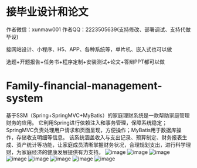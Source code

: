 # 接毕业设计和论文
作者微信：xunmaw001  作者QQ：2223505639(支持修改、部署调试、支持代做毕设)

接网站设计、小程序、H5、APP、各种系统等，单片机、嵌入式也可以做

选题+开题报告+任务书+程序定制+安装测试+论文+答辩PPT都可以做
# Family-financial-management-system
基于SSM（Spring+SpringMVC+MyBatis）的家庭理财系统是一款帮助家庭管理财务的应用。  它利用Spring进行依赖注入和事务管理，保障系统稳定；SpringMVC负责处理用户请求和页面呈现，方便操作；MyBatis用于数据库操作，存储收支明细等信息。  该系统涵盖收入与支出记录、预算制定、财务报表生成、资产统计等功能，让家庭成员清晰掌握财务状况，合理规划支出，进行科学理财，为家庭经济的健康发展提供有力支持。
![image](https://github.com/user-attachments/assets/4375f426-0066-4d73-ab10-63b08070d4d9)
![image](https://github.com/user-attachments/assets/82904ad9-deb4-4a18-9f80-d86196878b97)
![image](https://github.com/user-attachments/assets/a14eed2a-d18b-4aa6-965e-e0b47741ffe8)
![image](https://github.com/user-attachments/assets/10f1d9cc-6b47-43e4-897c-f60500361ac5)
![image](https://github.com/user-attachments/assets/42b6bc0f-9296-4eb7-b7c0-8653aceb6b02)
![image](https://github.com/user-attachments/assets/63bf4d43-9b01-4855-a182-7c8c7ff6791c)
![image](https://github.com/user-attachments/assets/6d1e7a59-e252-4c47-8b88-4441f41c54fc)
![image](https://github.com/user-attachments/assets/db51f253-93a9-47d0-aa00-ff7362962ef9)
